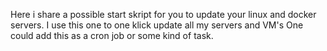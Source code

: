 Here i share a possible start skript for you to update your linux and docker servers.
I use this one to one klick update all my servers and VM's
One could add this as a cron job or some kind of task.